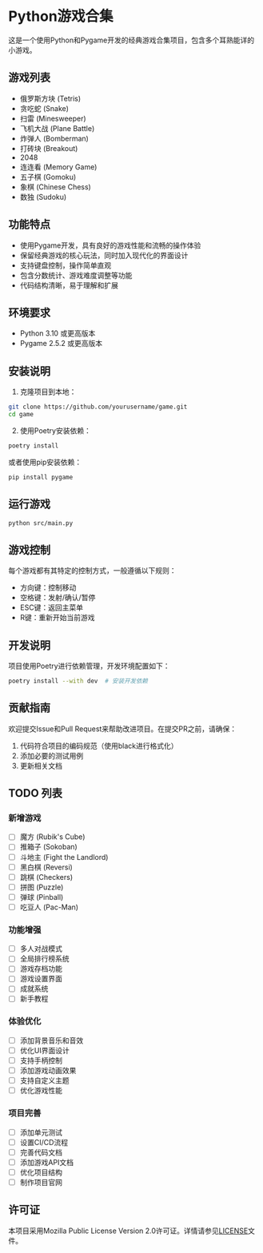 # Python游戏合集

这是一个使用Python和Pygame开发的经典游戏合集项目，包含多个耳熟能详的小游戏。

## 游戏列表

- 俄罗斯方块 (Tetris)
- 贪吃蛇 (Snake)
- 扫雷 (Minesweeper)
- 飞机大战 (Plane Battle)
- 炸弹人 (Bomberman)
- 打砖块 (Breakout)
- 2048
- 连连看 (Memory Game)
- 五子棋 (Gomoku)
- 象棋 (Chinese Chess)
- 数独 (Sudoku)

## 功能特点

- 使用Pygame开发，具有良好的游戏性能和流畅的操作体验
- 保留经典游戏的核心玩法，同时加入现代化的界面设计
- 支持键盘控制，操作简单直观
- 包含分数统计、游戏难度调整等功能
- 代码结构清晰，易于理解和扩展

## 环境要求

- Python 3.10 或更高版本
- Pygame 2.5.2 或更高版本

## 安装说明

1. 克隆项目到本地：

```bash
git clone https://github.com/yourusername/game.git
cd game
```

2. 使用Poetry安装依赖：

```bash
poetry install
```

或者使用pip安装依赖：

```bash
pip install pygame
```

## 运行游戏

```bash
python src/main.py
```

## 游戏控制

每个游戏都有其特定的控制方式，一般遵循以下规则：

- 方向键：控制移动
- 空格键：发射/确认/暂停
- ESC键：返回主菜单
- R键：重新开始当前游戏

## 开发说明

项目使用Poetry进行依赖管理，开发环境配置如下：

```bash
poetry install --with dev  # 安装开发依赖
```

## 贡献指南

欢迎提交Issue和Pull Request来帮助改进项目。在提交PR之前，请确保：

1. 代码符合项目的编码规范（使用black进行格式化）
2. 添加必要的测试用例
3. 更新相关文档

## TODO 列表

### 新增游戏

- [ ] 魔方 (Rubik's Cube)
- [ ] 推箱子 (Sokoban)
- [ ] 斗地主 (Fight the Landlord)
- [ ] 黑白棋 (Reversi)
- [ ] 跳棋 (Checkers)
- [ ] 拼图 (Puzzle)
- [ ] 弹球 (Pinball)
- [ ] 吃豆人 (Pac-Man)

### 功能增强

- [ ] 多人对战模式
- [ ] 全局排行榜系统
- [ ] 游戏存档功能
- [ ] 游戏设置界面
- [ ] 成就系统
- [ ] 新手教程

### 体验优化

- [ ] 添加背景音乐和音效
- [ ] 优化UI界面设计
- [ ] 支持手柄控制
- [ ] 添加游戏动画效果
- [ ] 支持自定义主题
- [ ] 优化游戏性能

### 项目完善

- [ ] 添加单元测试
- [ ] 设置CI/CD流程
- [ ] 完善代码文档
- [ ] 添加游戏API文档
- [ ] 优化项目结构
- [ ] 制作项目官网

## 许可证

本项目采用Mozilla Public License Version 2.0许可证。详情请参见[LICENSE](LICENSE)文件。
